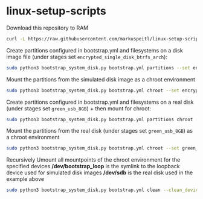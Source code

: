 # linux-setup-scripts

Download this repository to RAM
```sh
curl -L https://raw.githubusercontent.com/markuspeitl/linux-setup-scripts/master/download_repo.sh | bash -s -- linux-setup-scripts
```

Create partitions configured in bootstrap.yml and filesystems on a disk image file (under stages set `encrypted_single_disk_btrfs_arch`):
```sh
sudo python3 bootstrap_system_disk.py bootstrap.yml partitions --set encrypted_single_disk_btrfs_arch --simulate simulated_disk.img --sim_size 10G --overwrite_sim
```

Mount the partitions from the simulated disk image as a chroot environment
```sh
sudo python3 bootstrap_system_disk.py bootstrap.yml chroot --set encrypted_single_disk_btrfs_arch --simulate simulated_disk.img --sim_size 10G --overwrite_sim
```

Create partitions configured in bootstrap.yml and filesystems on a real disk (under stages set `green_usb_8GB`) + then mount for chroot:
```sh
sudo python3 bootstrap_system_disk.py bootstrap.yml partitions chroot --set green_usb_8GB -it
```

Mount the partitions from the real disk (under stages set `green_usb_8GB`) as a chroot environment
```sh
sudo python3 bootstrap_system_disk.py bootstrap.yml chroot --set green_usb_8GB -it
```

Recursively Umount all mountpoints of the chroot environment for the specified devices
**/dev/bootstrap_loop** is the symlink to the loopback device used for simulated disk images
**/dev/sdb** is the real disk used in the example above 
```sh
sudo python3 bootstrap_system_disk.py bootstrap.yml clean --clean_devices /dev/bootstrap_loop /dev/sdb
```